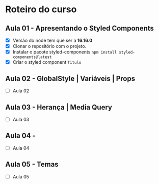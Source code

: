 # Roteiro do curso

## Aula 01 - Apresentando o Styled Components

- [x] Versão do node tem que ser a **16.16.0**
- [x] Clonar o repositório com o projeto.
- [x] Instalar o pacote styled-components `npm install styled-components@latest`
- [x] Criar o styled component `Titulo`

## Aula 02 - GlobalStyle | Variáveis | Props

- [ ] Aula 02

## Aula 03 - Herança | Media Query

- [ ] Aula 03

## Aula 04 -

- [ ] Aula 04

## Aula 05 - Temas

- [ ] Aula 05
